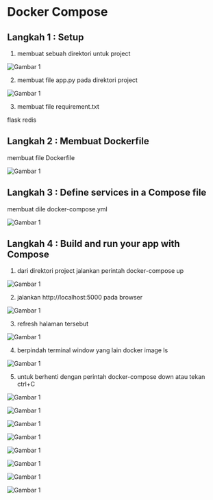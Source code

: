 # Docker Compose

## Langkah 1 : Setup


1. membuat sebuah direktori untuk project

![Gambar 1](./docker01.png)

2. membuat file app.py pada direktori project

![Gambar 1](./docker02.png)

3. membuat file requirement.txt

flask
redis


## Langkah 2 : Membuat Dockerfile

membuat file Dockerfile

![Gambar 1](./docker03a.png)

## Langkah 3 : Define services in a Compose file

membuat dile docker-compose.yml

![Gambar 1](./docker03b.png)

## Langkah 4 : Build and run your app with Compose

1. dari direktori project jalankan perintah docker-compose up


![Gambar 1](./docker03.png)


2. jalankan http://localhost:5000 pada browser


![Gambar 1](./docker04.png)


3. refresh halaman tersebut


![Gambar 1](./docker05.png)


4. berpindah terminal window yang lain docker image ls


![Gambar 1](./docker06.png)

5. untuk berhenti dengan perintah docker-compose down atau tekan ctrl+C




![Gambar 1](./docker07.png)


![Gambar 1](./docker08.png)


![Gambar 1](./docker09.png)


![Gambar 1](./docker10.png)


![Gambar 1](./docker11.png)


![Gambar 1](./docker12.png)


![Gambar 1](./docker13.png)


![Gambar 1](./docker14.png)
